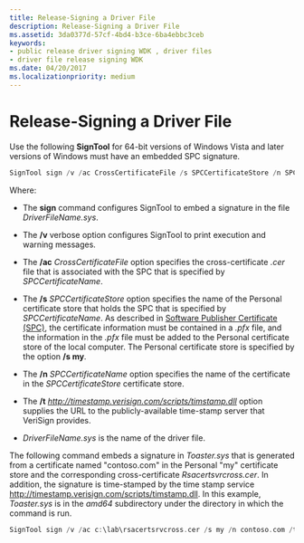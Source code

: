 ```yaml
---
title: Release-Signing a Driver File
description: Release-Signing a Driver File
ms.assetid: 3da0377d-57cf-4bd4-b3ce-6ba4ebbc3ceb
keywords:
- public release driver signing WDK , driver files
- driver file release signing WDK
ms.date: 04/20/2017
ms.localizationpriority: medium
---
```


# Release-Signing a Driver File


Use the following **SignTool** for 64-bit versions of Windows Vista and later versions of Windows must have an embedded SPC signature.

```cpp
SignTool sign /v /ac CrossCertificateFile /s SPCCertificateStore /n SPCCertificateName /t http://timestamp.verisign.com/scripts/timstamp.dll DriverFileName.sys
```

Where:

-   The **sign** command configures SignTool to embed a signature in the file *DriverFileName.sys*.

-   The **/v** verbose option configures SignTool to print execution and warning messages.

-   The **/ac** *CrossCertificateFile* option specifies the cross-certificate *.cer* file that is associated with the SPC that is specified by *SPCCertificateName*.

-   The **/s** *SPCCertificateStore* option specifies the name of the Personal certificate store that holds the SPC that is specified by *SPCCertificateName*. As described in [Software Publisher Certificate (SPC)](software-publisher-certificate.md), the certificate information must be contained in a *.pfx* file, and the information in the *.pfx* file must be added to the Personal certificate store of the local computer. The Personal certificate store is specified by the option **/s my**.

-   The **/n** *SPCCertificateName* option specifies the name of the certificate in the *SPCCertificateStore* certificate store.

-   The **/t** *http://timestamp.verisign.com/scripts/timstamp.dll* option supplies the URL to the publicly-available time-stamp server that VeriSign provides.

-   *DriverFileName.sys* is the name of the driver file.

The following command embeds a signature in *Toaster.sys* that is generated from a certificate named "contoso.com" in the Personal "my" certificate store and the corresponding cross-certificate *Rsacertsvrcross.cer*. In addition, the signature is time-stamped by the time stamp service http://timestamp.verisign.com/scripts/timstamp.dll. In this example, *Toaster.sys* is in the *amd64* subdirectory under the directory in which the command is run.

```cpp
SignTool sign /v /ac c:\lab\rsacertsrvcross.cer /s my /n contoso.com /t http://timestamp.verisign.com/scripts/timstamp.dll amd64\toaster.sys
```

 

 





